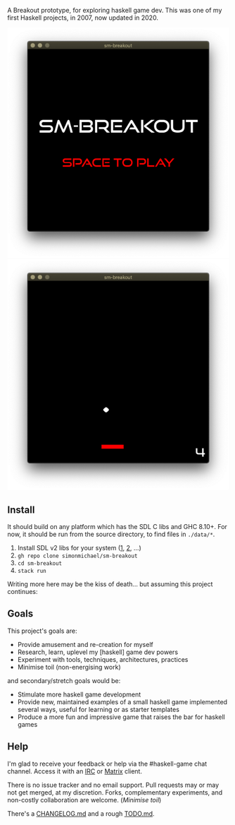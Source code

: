 A Breakout prototype, for exploring haskell game dev.
This was one of my first Haskell projects, in 2007, now updated in 2020.

![screenshot1](data/screenshot1.png)
![screenshot2](data/screenshot2.png)

## Install

It should build on any platform which has the SDL C libs and GHC 8.10+.
For now, it should be run from the source directory, to find files in `./data/*`.

1. Install SDL v2 libs for your system ([1], [2], ...)
2. `gh repo clone simonmichael/sm-breakout`
3. `cd sm-breakout`
4. `stack run`

[1]: https://www.libsdl.org/download-2.0.php
[2]: https://repology.org/project/sdl/badges


Writing more here may be the kiss of death... but assuming this project continues:

## Goals

This project's goals are:

- Provide amusement and re-creation for myself
- Research, learn, uplevel my [haskell] game dev powers
- Experiment with tools, techniques, architectures, practices
- Minimise toil (non-energising work)

and secondary/stretch goals would be:

- Stimulate more haskell game development
- Provide new, maintained examples of a small haskell game implemented several ways, useful for learning or as starter templates
- Produce a more fun and impressive game that raises the bar for haskell games

## Help

I'm glad to receive your feedback or help via the #haskell-game chat channel.
Access it with an [IRC](https://webchat.freenode.net/#haskell-game) or [Matrix](https://matrix.to/#/#freenode_#haskell-game:matrix.org) client.

There is no issue tracker and no email support.
Pull requests may or may not get merged, at my discretion. 
Forks, complementary experiments, and non-costly collaboration are welcome.
(*Minimise toil*)

There's a [CHANGELOG.md](CHANGELOG.md) and a rough [TODO.md](TODO.md).
